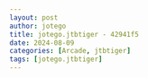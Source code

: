 ```yaml
---
layout: post
author: jotego
title: jotego.jtbtiger - 42941f5
date: 2024-08-09
categories: [Arcade, jtbtiger]
tags: [jotego.jtbtiger]
---
```


